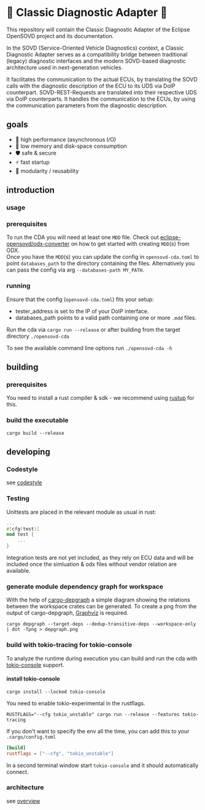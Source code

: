 # 🚗 Classic Diagnostic Adapter 🏥

This repository will contain the Classic Diagnostic Adapter of the Eclipse OpenSOVD project and its documentation.

In the SOVD (Service-Oriented Vehicle Diagnostics) context, a Classic Diagnostic Adapter serves as a
compatibility bridge between traditional (legacy) diagnostic interfaces and the modern SOVD-based
diagnostic architecture used in next-generation vehicles.

It facilitates the communication to the actual ECUs, by translating the SOVD calls with the
diagnostic description of the ECU to its UDS via DoIP counterpart. SOVD-REST-Requests are translated into their
respective UDS via DoIP counterparts. It handles the communication to the ECUs, by using the communication
parameters from the diagnostic description.

## goals

- 🚀 high performance (asynchronous I/O)
- 🤏 low memory and disk-space consumption
- 🛡️ safe & secure
- ⚡ fast startup
- 🧩 modularity / reusability

## introduction

### usage

### prerequisites

To run the CDA you will need at least one `MDD` file. Check out [eclipse-opensovd/odx-converter](https://github.com/eclipse-opensovd/odx-converter) on how to get started with creating `MDD`(s) from ODX.  
Once you have the `MDD`(s) you can update the config in `opensovd-cda.toml` to point `databases_path` to the directory containing the files. Alternatively you can pass the config via arg `--databases-path MY_PATH`.

### running

Ensure that the config (`opensovd-cda.toml`) fits your setup:
 - tester_address is set to the IP of your DoIP interface.
 - databases_path points to a valid path containing one or more `.mdd` files.

Run the cda via `cargo run --release` or after building from the target directory `./opensovd-cda`

To see the available command line options run `./opensovd-cda -h`

## building

### prerequisites

You need to install a rust compiler & sdk - we recommend using [rustup](https://rustup.rs/) for this.

### build the executable

```shell
cargo build --release
```

## developing

### Codestyle

see [codestyle](CODESTYLE.md)

### Testing

Unittests are placed in the relevant module as usual in rust:
```rust
...
#[cfg(test)]
mod test {
    ...
}
```

Integration tests are not yet included, as they rely on ECU data and will be included once the 
simluation & odx files without vendor relation are available.

### generate module dependency graph for workspace
With the help of [cargo-depgraph](https://github.com/jplatte/cargo-depgraph) a simple diagram showing 
the relations between the workspace crates can be generated. To create a png from the output of 
cargo-depgraph, [Graphviz](https://graphviz.org/) is required.

```shell
cargo depgraph --target-deps --dedup-transitive-deps --workspace-only | dot -Tpng > depgraph.png
```

### build with tokio-tracing for tokio-console
To analyze the runtime during execution you can build and run the cda with 
[tokio-console](https://github.com/tokio-rs/console) support.  

#### install tokio-console
```shell
cargo install --locked tokio-console
```

You need to enable tokio-experimental in the rustflags.
```shell
RUSTFLAGS="--cfg tokio_unstable" cargo run --release --features tokio-tracing
```

If you don't want to specify the env all the time, you can add this to your `.cargo/config.toml`
```toml
[build]
rustflags = ["--cfg", "tokio_unstable"]
```

In a second terminal window start `tokio-console` and it should automatically connect.



### architecture

see [overview](docs/overview/index.adoc)